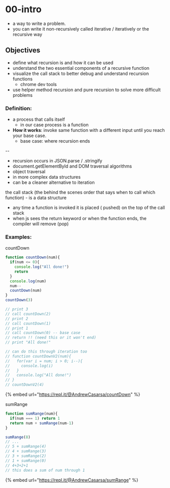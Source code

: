 # 00-intro

* a way to write a problem. 
* you can write it non-recursively called iterative / iteratively or the recursive way

## Objectives

* define what recursion is and how it can be used
* understand the two essential components of a recursive function
* visualize the call stack to better debug and understand recursion functions
  * chrome dev tools
* use helper method recursion and pure recursion to solve more difficult problems

### Definition:

* a process that calls itself 
  * in our case process is a function 
* **How it works**: invoke same function with a different input until you reach your base case.
  * base case: where recursion ends

--

* recursion occurs in JSON.parse / .stringify
* document.getElementById and DOM traversal algorithms
* object traversal
* in more complex data structures
* can be a cleaner alternative to iteration

the call stack \(the behind the scenes order that says when to call which function\) - is a data structure

* any time a function is invoked it is placed \( pushed\) on the top of the call stack 
* when js sees the return keyword or when the function ends, the compiler will remove \(pop\)

### Examples:

countDown 

```javascript
function countDown(num){
  if(num <= 0){
    console.log("All done!")
    return
  }
  console.log(num)
  num--
  countDown(num)
}
countDown(3)

// print 3
// call countDown(2)
// print 2 
// call countDown(1)
// print 1
// call countDown(0) -- base case
// return !! (need this or it won't end)
// print "All done!"

// can do this through iteration too
// function countDownV2(num){
//   for(var i = num; i > 0; i--){
//     console.log(i)
//   }
//   console.log("All done!")
// }
// countDownV2(4)
```

{% embed url="https://repl.it/@AndrewCasarsa/countDown" %}

sumRange

```javascript
function sumRange(num){
  if(num === 1) return 1
  return num + sumRange(num-1)
}

sumRange(8)
// ...
// 5 + sumRange(4)
// 4 + sumRange(3)
// 3 + sumRange(2)
// 1 + sumRange(0)
// 4+3+2+1
// this does a sum of num through 1 

```

{% embed url="https://repl.it/@AndrewCasarsa/sumRange" %}





